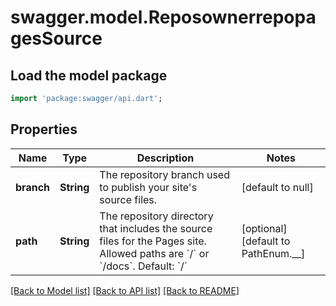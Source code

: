 # swagger.model.ReposownerrepopagesSource

## Load the model package
```dart
import 'package:swagger/api.dart';
```

## Properties
Name | Type | Description | Notes
------------ | ------------- | ------------- | -------------
**branch** | **String** | The repository branch used to publish your site&#x27;s source files. | [default to null]
**path** | **String** | The repository directory that includes the source files for the Pages site. Allowed paths are &#x60;/&#x60; or &#x60;/docs&#x60;. Default: &#x60;/&#x60; | [optional] [default to PathEnum.__]

[[Back to Model list]](../README.md#documentation-for-models) [[Back to API list]](../README.md#documentation-for-api-endpoints) [[Back to README]](../README.md)

